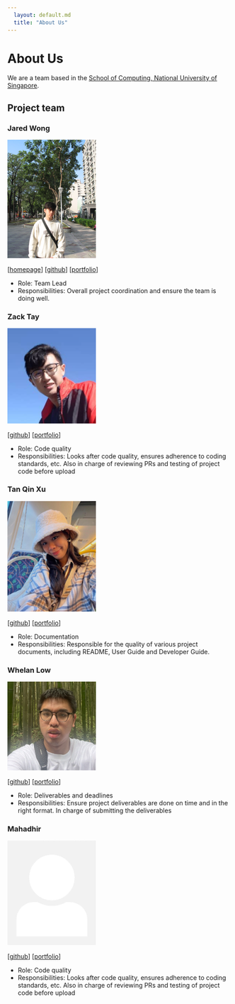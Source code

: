 ```yaml
---
  layout: default.md
  title: "About Us"
---
```


# About Us

We are a team based in the [School of Computing, National University of Singapore](http://www.comp.nus.edu.sg).

## Project team

### Jared Wong

<img src="images/jajared.png" width="200px">

[[homepage](https://jajared.vercel.app/)]
[[github](https://github.com/Jajared)]
[[portfolio](team/johndoe.md)]

* Role: Team Lead
* Responsibilities: Overall project coordination and ensure the team is doing well.
### Zack Tay

<img src="images/zacktay.png" width="200px">

[[github](http://github.com/Zack-Tay)] 
[[portfolio](team/johndoe.md)]

* Role: Code quality
* Responsibilities: Looks after code quality, ensures adherence to coding standards, etc. Also in charge of reviewing PRs and testing of project code before upload

### Tan Qin Xu

<img src="images/qinxu.png" width="200px">

[[github](http://github.com/qinxutan)] [[portfolio](team/johndoe.md)]

* Role: Documentation
* Responsibilities: Responsible for the quality of various project documents, including README, User Guide and Developer Guide.

### Whelan Low

<img src="images/whelan-low.png" width="200px">

[[github](http://github.com/whelan-low)]
[[portfolio](team/johndoe.md)]

* Role: Deliverables and deadlines
* Responsibilities: Ensure project deliverables are done on time and in the right format. In charge of submitting the deliverables

### Mahadhir

<img src="images/johndoe.png" width="200px">

[[github](http://github.com/johndoe)]
[[portfolio](team/johndoe.md)]

* Role: Code quality
* Responsibilities: Looks after code quality, ensures adherence to coding standards, etc. Also in charge of reviewing PRs and testing of project code before upload

